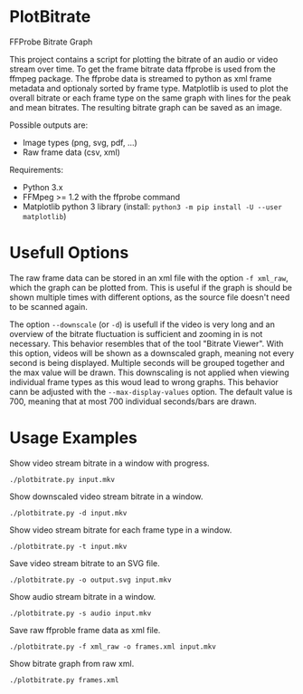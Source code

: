 PlotBitrate
===========

FFProbe Bitrate Graph

This project contains a script for plotting the bitrate of an audio or video
stream over time. To get the frame bitrate data ffprobe is used from the
ffmpeg package. The ffprobe data is streamed to python as xml frame metadata
and optionaly sorted by frame type. Matplotlib is used to plot the overall bitrate
or each frame type on the same graph with lines for the peak and mean bitrates. 
The resulting bitrate graph can be saved as an image.

Possible outputs are:
* Image types (png, svg, pdf, ...)
* Raw frame data (csv, xml)

Requirements:

* Python 3.x
* FFMpeg >= 1.2 with the ffprobe command
* Matplotlib python 3 library (install: `python3 -m pip install -U --user matplotlib`)


Usefull Options
==============

The raw frame data can be stored in an xml file with the option `-f xml_raw`,
which the graph can be plotted from.
This is useful if the graph is should be shown multiple times with different options,
as the source file doesn't need to be scanned again.

The option `--downscale` (or `-d`) is usefull if the video is very long and an overview
of the bitrate fluctuation is sufficient and zooming in is not necessary.
This behavior resembles that of the tool "Bitrate Viewer".
With this option, videos will be shown as a downscaled graph, meaning not every second is being displayed.
Multiple seconds will be grouped together and the max value will be drawn.
This downscaling is not applied when viewing individual frame types as this woud lead to wrong graphs.
This behavior cann be adjusted with the `--max-display-values` option.
The default value is 700, meaning that at most 700 individual seconds/bars are drawn.


Usage Examples
==============

Show video stream bitrate in a window with progress.

```
./plotbitrate.py input.mkv
```

Show downscaled video stream bitrate in a window.

```
./plotbitrate.py -d input.mkv
```

Show video stream bitrate for each frame type in a window.

```
./plotbitrate.py -t input.mkv
```

Save video stream bitrate to an SVG file.

```
./plotbitrate.py -o output.svg input.mkv
```

Show audio stream bitrate in a window.

```
./plotbitrate.py -s audio input.mkv
```

Save raw ffproble frame data as xml file.

```
./plotbitrate.py -f xml_raw -o frames.xml input.mkv
```

Show bitrate graph from raw xml.

```
./plotbitrate.py frames.xml
```